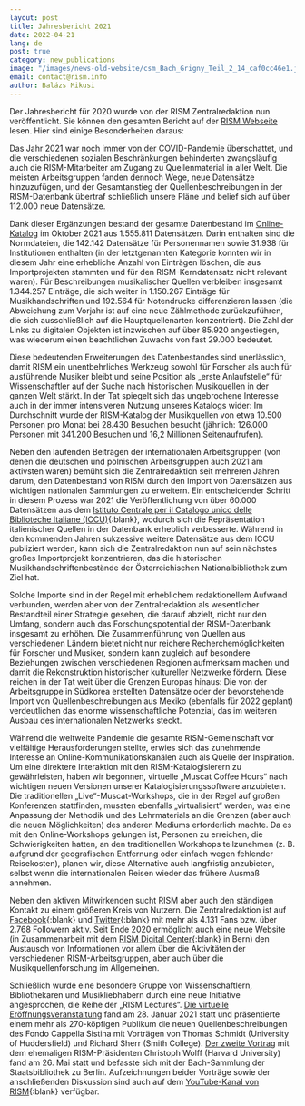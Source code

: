 ```yaml
---
layout: post
title: Jahresbericht 2021
date: 2022-04-21
lang: de
post: true
category: new_publications
image: "/images/news-old-website/csm_Bach_Grigny_Teil_2_14_caf0cc46e1.jpg"
email: contact@rism.info
author: Balázs Mikusi
---
```


Der Jahresbericht für 2020 wurde von der RISM Zentralredaktion nun veröffentlicht. Sie können den gesamten Bericht auf der [RISM Webseite](/publications/annual-reports/2021.html) lesen. Hier sind einige Besonderheiten daraus:

Das Jahr 2021 war noch immer von der COVID-Pandemie überschattet, und die verschiedenen sozialen Beschränkungen behinderten zwangsläufig auch die RISM-Mitarbeiter am Zugang zu Quellenmaterial in aller Welt. Die meisten Arbeitsgruppen fanden dennoch Wege, neue Datensätze hinzuzufügen, und der Gesamtanstieg der Quellenbeschreibungen in der RISM-Datenbank übertraf schließlich unsere Pläne und belief sich auf über 112.000 neue Datensätze.

Dank dieser Ergänzungen bestand der gesamte Datenbestand im [Online-Katalog](https://opac.rism.info/de/hauptmenu/kachelmenu) im Oktober 2021 aus 1.555.811 Datensätzen. Darin enthalten sind die Normdateien, die 142.142 Datensätze für Personennamen sowie 31.938 für Institutionen enthalten (in der letztgenannten Kategorie konnten wir in diesem Jahr eine erhebliche Anzahl von Einträgen löschen, die aus Importprojekten stammten und für den RISM-Kerndatensatz nicht relevant waren). Für Beschreibungen musikalischer Quellen verbleiben insgesamt 1.344.257 Einträge, die sich weiter in 1.150.267 Einträge für Musikhandschriften und 192.564 für Notendrucke differenzieren lassen (die Abweichung zum Vorjahr ist auf eine neue Zählmethode zurückzuführen, die sich ausschließlich auf die Hauptquellenarten konzentriert). Die Zahl der Links zu digitalen Objekten ist inzwischen auf über 85.920 angestiegen, was wiederum einen beachtlichen Zuwachs von fast 29.000 bedeutet.

Diese bedeutenden Erweiterungen des Datenbestandes sind unerlässlich, damit RISM ein unentbehrliches Werkzeug sowohl für Forscher als auch für ausführende Musiker bleibt und seine Position als „erste Anlaufstelle“ für Wissenschaftler auf der Suche nach historischen Musikquellen in der ganzen Welt stärkt. In der Tat spiegelt sich das ungebrochene Interesse auch in der immer intensiveren Nutzung unseres Katalogs wider: Im Durchschnitt wurde der RISM-Katalog der Musikquellen von etwa 10.500 Personen pro Monat bei 28.430 Besuchen besucht (jährlich: 126.000 Personen mit 341.200 Besuchen und 16,2 Millionen Seitenaufrufen).

Neben den laufenden Beiträgen der internationalen Arbeitsgruppen (von denen die deutschen und polnischen Arbeitsgruppen auch 2021 am aktivsten waren) bemüht sich die Zentralredaktion seit mehreren Jahren darum, den Datenbestand von RISM durch den Import von Datensätzen aus wichtigen nationalen Sammlungen zu erweitern. Ein entscheidender Schritt in diesem Prozess war 2021 die Veröffentlichung von über 60.000 Datensätzen aus dem [Istituto Centrale per il Catalogo unico delle Biblioteche Italiane (ICCU)](http://www.sbn.it/opacsbn/opac/iccu/musica.jsp){:blank}, wodurch sich die Repräsentation italienischer Quellen in der Datenbank erheblich verbesserte. Während in den kommenden Jahren sukzessive weitere Datensätze aus dem ICCU publiziert werden, kann sich die Zentralredaktion nun auf sein nächstes großes Importprojekt konzentrieren, das die historischen Musikhandschriftenbestände der Österreichischen Nationalbibliothek zum Ziel hat.

Solche Importe sind in der Regel mit erheblichem redaktionellem Aufwand verbunden, werden aber von der Zentralredaktion als wesentlicher Bestandteil einer Strategie gesehen, die darauf abzielt, nicht nur den Umfang, sondern auch das Forschungspotential der RISM-Datenbank insgesamt zu erhöhen. Die Zusammenführung von Quellen aus verschiedenen Ländern bietet nicht nur reichere Recherchemöglichkeiten für Forscher und Musiker, sondern kann zugleich auf besondere Beziehungen zwischen verschiedenen Regionen aufmerksam machen und damit die Rekonstruktion historischer kultureller Netzwerke fördern. Diese reichen in der Tat weit über die Grenzen Europas hinaus: Die von der Arbeitsgruppe in Südkorea erstellten Datensätze oder der bevorstehende Import von Quellenbeschreibungen aus Mexiko (ebenfalls für 2022 geplant) verdeutlichen das enorme wissenschaftliche Potenzial, das im weiteren Ausbau des internationalen Netzwerks steckt.

Während die weltweite Pandemie die gesamte RISM-Gemeinschaft vor vielfältige Herausforderungen stellte, erwies sich das zunehmende Interesse an Online-Kommunikationskanälen auch als Quelle der Inspiration. Um eine direktere Interaktion mit den RISM-Katalogisierern zu gewährleisten, haben wir begonnen, virtuelle „Muscat Coffee Hours“ nach wichtigen neuen Versionen unserer Katalogisierungssoftware anzubieten. Die traditionellen „Live“-Muscat-Workshops, die in der Regel auf großen Konferenzen stattfinden, mussten ebenfalls „virtualisiert“ werden, was eine Anpassung der Methodik und des Lehrmaterials an die Grenzen (aber auch die neuen Möglichkeiten) des anderen Mediums erforderlich machte. Da es mit den Online-Workshops gelungen ist, Personen zu erreichen, die Schwierigkeiten hatten, an den traditionellen Workshops teilzunehmen (z. B. aufgrund der geografischen Entfernung oder einfach wegen fehlender Reisekosten), planen wir, diese Alternative auch langfristig anzubieten, selbst wenn die internationalen Reisen wieder das frühere Ausmaß annehmen.

Neben den aktiven Mitwirkenden sucht RISM aber auch den ständigen Kontakt zu einem größeren Kreis von Nutzern. Die Zentralredaktion ist auf [Facebook](https://www.facebook.com/RISM.info/){:blank} und [Twitter](https://twitter.com/RISM_music){:blank} mit mehr als 4.131 Fans bzw. über 2.768 Followern aktiv. Seit Ende 2020 ermöglicht auch eine neue Website (in Zusammenarbeit mit dem [RISM Digital Center](https://rism.digital/de/index.html){:blank} in Bern) den Austausch von Informationen vor allem über die Aktivitäten der verschiedenen RISM-Arbeitsgruppen, aber auch über die Musikquellenforschung im Allgemeinen.

Schließlich wurde eine besondere Gruppe von Wissenschaftlern, Bibliothekaren und Musikliebhabern durch eine neue Initiative angesprochen, die Reihe der „RISM Lectures“. [Die virtuelle Eröffnungsveranstaltung](https://rism.info/de/events/2021/03/04/rism-lecture-cappella-sistina-online.html) fand am 28. Januar 2021 statt und präsentierte einem mehr als 270-köpfigen Publikum die neuen Quellenbeschreibungen des Fondo Cappella Sistina mit Vorträgen von Thomas Schmidt (University of Huddersfield) und Richard Sherr (Smith College). [Der zweite Vortrag](https://rism.info/de/events/2021/07/08/rism-lecture-bach-collection-berlin-staatsbibliothek-now-online.html) mit dem ehemaligen RISM-Präsidenten Christoph Wolff (Harvard University) fand am 26. Mai statt und befasste sich mit der Bach-Sammlung der Staatsbibliothek zu Berlin. Aufzeichnungen beider Vorträge sowie der anschließenden Diskussion sind auch auf dem [YouTube-Kanal von RISM](https://www.youtube.com/channel/UCWLRkiqVuq8BrYbCArubi_w){:blank} verfügbar.
